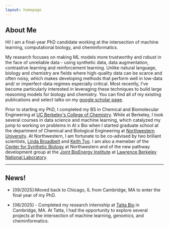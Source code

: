 ```yaml
---
layout: homepage
---
```


## About Me

Hi! I am a final-year PhD candidate working at the intersection of machine learning, computational biology, and cheminformatics.

My research focuses on making ML models more trustworthy and robust in the face of unreliable data - using synthetic data, data augmentation, contrastive learning and reinforcement learning. Unlike natural language, biology and chemistry are fields where high-quality data can be scarce and often noisy, which makes developing methods that perform well in low-data and/ or imperfect-data regimes especially critical. Most recently, I’ve become particularly interested in leveraging these techniques to build large reasoning models for biology and chemistry. You can find all of my existing publications and select talks on my [google scholar page](https://scholar.google.com/citations?user=dyNc88kAAAAJ&hl=en&oi=ao).

Prior to starting my PhD, I completed my BS in Chemical and Biomolecular Engineering at [UC Berkeley's College of Chemistry](https://chemistry.berkeley.edu). While at Berkeley, I took several courses in data science and machine learning, which catalyzed my jump to working on problems in AI x Bio when I started graduate school at the department of Chemical and Biological Engineering at [Northwestern University](https://www.mccormick.northwestern.edu/chemical-biological/). At Northwestern, I am fortunate to be co-advised by two briliant scientists, [Linda Broadbelt](https://www.mccormick.northwestern.edu/research-faculty/directory/profiles/broadbelt-linda.html) and [Keith Tyo](https://www.mccormick.northwestern.edu/research-faculty/directory/profiles/tyo-keith.html). I am also a memeber of the [Center for Synthetic Biology](https://syntheticbiology.northwestern.edu) at Northwestern and of the new pathway development group at the [Joint BioEnergy Institute](jbei.org) at [Lawrence Berkeley National Laboratory](https://www.lbl.gov). 

---

## News!

<div class="news-section">

- [09/2025]:Moved back to Chicago, IL from Cambridge, MA to enter the final year of my PhD.

* [08/2025] - Completed my research internship at [Tatta Bio](tatta.bio) in Cambridge, MA. At Tatta, I had the opportunity to explore several projects at the intersection of machine learning, genomics, and cheminformatics.

</div>
